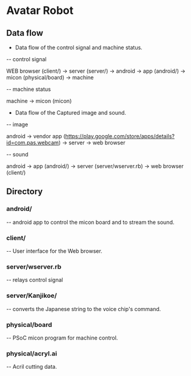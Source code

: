 # Avatar Robot

## Data flow

- Data flow of the control signal and machine status.

-- control signal

   WEB browser (client/) -> server (server/) -> android -> app (android/) -> micon (physical/board) -> machine

-- machine status

   machine -> micon (micon)

- Data flow of the Captured image and sound.

-- image

   android -> vendor app (https://play.google.com/store/apps/details?id=com.pas.webcam) -> server -> web browser

-- sound

   android -> app (android/) -> server (server/wserver.rb) -> web browser (client/)


## Directory

### android/

-- android app to control the micon board and to stream the sound.

### client/

-- User interface for the Web browser.

### server/wserver.rb

-- relays control signal

### server/Kanjikoe/

-- converts the Japanese string to the voice chip's command.

### physical/board

-- PSoC micon program for machine control.

### physical/acryl.ai

-- Acril cutting data.